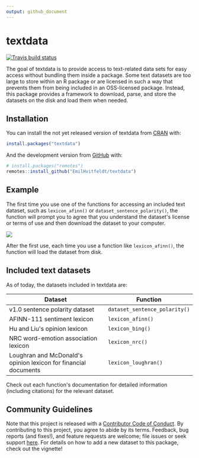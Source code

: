 ```yaml
---
output: github_document
---
```


<!-- README.md is generated from README.Rmd. Please edit that file -->


# textdata

<!-- badges: start -->
[![Travis build status](https://travis-ci.org/EmilHvitfeldt/textdata.svg?branch=master)](https://travis-ci.org/EmilHvitfeldt/textdata)
<!-- badges: end -->

The goal of textdata is to provide access to text-related data sets for easy access without bundling them inside a package. Some text datasets are too large to store within an R package or are licensed in such a way that prevents them from being included in an OSS-licensed package. Instead, this package provides a framework to download, parse, and store the datasets on the disk and load them when needed.

## Installation

You can install the not yet released version of textdata from [CRAN](https://CRAN.R-project.org) with:

``` r
install.packages("textdata")
```

And the development version from [GitHub](https://github.com/) with:

``` r
# install.packages("remotes")
remotes::install_github("EmilHvitfeldt/textdata")
```
## Example

The first time you use one of the functions for accessing an included text dataset, such as `lexicon_afinn()` or `dataset_sentence_polarity()`, the function will prompt you to agree that you understand the dataset's license or terms of use and then download the dataset to your computer.

![](man/figures/textdata_demo.gif)

After the first use, each time you use a function like `lexicon_afinn()`, the function will load the dataset from disk.

## Included text datasets

As of today, the datasets included in textdata are:

| Dataset      | Function    |
| ------------ | ----------- |
| v1.0 sentence polarity dataset | `dataset_sentence_polarity()` |
| AFINN-111 sentiment lexicon    | `lexicon_afinn()`             |
| Hu and Liu's opinion lexicon   | `lexicon_bing()`              |
| NRC word-emotion association lexicon | `lexicon_nrc()`         |
| Loughran and McDonald's opinion lexicon for financial documents | `lexicon_loughran()` |


Check out each function's documentation for detailed information (including citations) for the relevant dataset.

## Community Guidelines

Note that this project is released with a
[Contributor Code of Conduct](https://github.com/EmilHvitfeldt/textdata/blob/master/CODE_OF_CONDUCT.md).
By contributing to this project, you agree to abide by its terms. 
Feedback, bug reports (and fixes!), and feature requests are welcome; file 
issues or seek support [here](http://github.com/EmilHvitfeldt/textdata/issues).
For details on how to add a new dataset to this package, check out the vignette!
